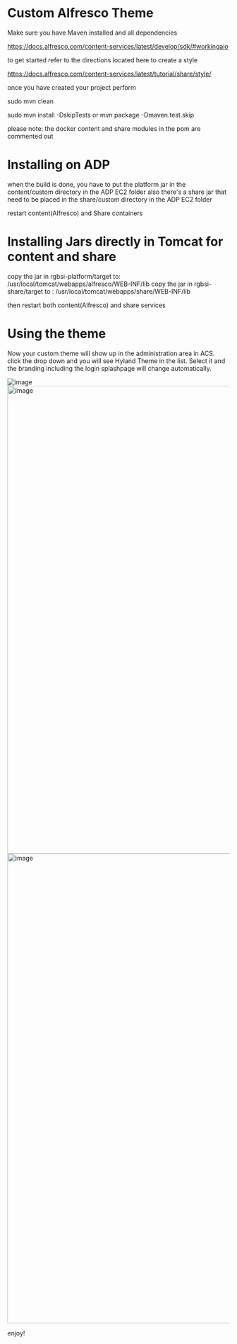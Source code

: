 # Custom Alfresco Theme

Make sure you have Maven installed and all dependencies

https://docs.alfresco.com/content-services/latest/develop/sdk/#workingaio

to get started refer to the directions located here to create a style

https://docs.alfresco.com/content-services/latest/tutorial/share/style/

once you have created your project perform

sudo mvn clean

sudo mvn install -DskipTests or mvn package -Dmaven.test.skip

please note: the docker content and share modules in the pom are commented out

# Installing on ADP

when the build is done, you have to put the platform jar in the content/custom directory in the ADP EC2 folder
also there's a share jar that need to be placed in the share/custom directory in the ADP EC2 folder

restart content(Alfresco) and Share containers

# Installing Jars directly in Tomcat for content and share

copy the jar in rgbsi-platform/target to: /usr/local/tomcat/webapps/alfresco/WEB-INF/lib
copy the jar in rgbsi-share/target to : /usr/local/tomcat/webapps/share/WEB-INF/lib

then restart both content(Alfresco) and share services

# Using the theme

Now your custom theme will show up in the administration area in ACS. click the drop down and you will see Hyland Theme in the list. Select it and the branding including the login splashpage will change automatically.

![image](https://github.com/user-attachments/assets/d3a1d8ff-43cc-4dce-a2c4-6be25fbe43fe)
<img width="1057" alt="image" src="https://github.com/user-attachments/assets/e9542d8b-097e-4b92-8369-adfbffe1bde0" />
<img width="1062" alt="image" src="https://github.com/user-attachments/assets/69a01968-298f-44d2-a5ca-ff8306abda9e" />





enjoy!
